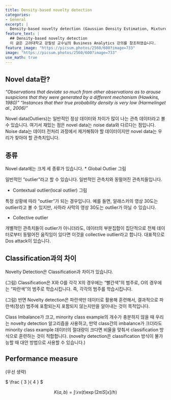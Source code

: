 ```yaml
---
title: Density-based novelty detection
categories: 
- General
excerpt: |
  Density-based novelty detection (Gaussian Density Estimation, Mixture of Gaussian, Kernel Density Estimation, LOF)
feature_text: |
  ## Density-based novelty detection
  이 글은 고려대학교 강필성 교수님의 Business Analytics 강의를 참조하였습니다.
feature_image: "https://picsum.photos/2560/600?image=733"
image: "https://picsum.photos/2560/600?image=733"
use_math: true
---
```


<h2> Novel data란? </h2> 

<em> “Observations that deviate so much from other observations as to arouse suspicions that they were generated by a different mechanism (Hawkins, 1980)”
“Instances that their true probability density is very low (Harmelinget al., 2006)” </em>

Novel data(Outliers)는 일반적인 정상 데이터와 차이가 많이 나는 관측 데이터라고 볼 수 있습니다. 
여기서 재밌는 점은 novel data는 noise data와 다르다는 점입니다. Noise data는 데이터 전처리 과정에서 제거해줘야 할 데이터이지만 novel data는 우리가 찾아야 할 관측치입니다. 

<h2> 종류 </h2>
Novel data에는 크게 세 종류가 있습니다. 
* Global Outlier
그림

일반적인 “outlier”라고 할 수 있습니다. 일반적인 관측치와 동떨어진 관측치들입니다.

* Contextual outlier(local outlier)
그림

특정 상황에 따라 “outlier”가 되는 경우입니다. 예를 들면, 알래스카의 영상 30도는 outlier라고 볼 수 있지만, 사하라 사막의 영상 30도는 outlier가 아닐 수 있습니다.

* Collective outlier

개별적인 관측치들이 outlier가 아니더라도, 데이터의 부분집합이 집단적으로 전체 데이터로부터 동떨어진 움직임이 있다면 이것을 collective outlier라고 합니다. 대표적으로 Dos attack이 있습니다.

<h2> Classification과의 차이 </h2>
Novelty Detection은 Classification과 차이가 있습니다. 

(그림) 
Classification은 X와 O를 각각 X의 경우에는 “빨간색”의 범주로, O의 경우에는 “파란색”의 범주로 학습시킵니다. 즉, 각각의 범주를 학습시킵니다.

(그림)
반면 Novelty detection은 파란색만 데이터로 활용해 훈련해서, 결과적으로 파란색(정상) 범주에 포함되는지 포함되지 않는지만을 알아내는 것이 목적입니다.

Class Imbalance가 크고, minority class example의 개수가 충분하지 않을 때 우리는 novelty detection 알고리즘을 사용하고, 만약 class간의 imbalance가 크더라도 minority class example 데이터의 절대량이 크다면 비율을 맞춰서 classification 방식으로 훈련하는 것이 적합합니다. (novelty detection은 classification 방식이 불가능할 때 대안 방법으로 사용할 수 있습니다.)

<h2> Performance measure </h2>
(우선 생략)


$ \frac { 3 }{ 4 } $

$$
K(a,b) = \int \mathcal{D}x(t) \exp(2\pi i S[x]/\hbar)
$$

